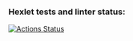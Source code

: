 ### Hexlet tests and linter status:
[![Actions Status](https://github.com/MaxMad446/qa-engineer-project-85/actions/workflows/hexlet-check.yml/badge.svg)](https://github.com/MaxMad446/qa-engineer-project-85/actions)